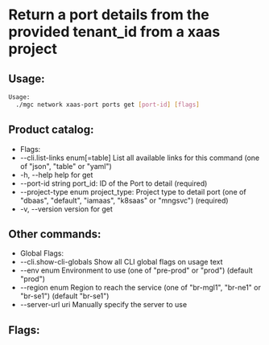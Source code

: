 # Return a port details from the provided tenant_id from a xaas project

## Usage:
```bash
Usage:
  ./mgc network xaas-port ports get [port-id] [flags]
```

## Product catalog:
- Flags:
- --cli.list-links enum[=table]   List all available links for this command (one of "json", "table" or "yaml")
- -h, --help                          help for get
- --port-id string                port_id: ID of the Port to detail (required)
- --project-type enum             project_type: Project type to detail port (one of "dbaas", "default", "iamaas", "k8saas" or "mngsvc") (required)
- -v, --version                       version for get

## Other commands:
- Global Flags:
- --cli.show-cli-globals   Show all CLI global flags on usage text
- --env enum               Environment to use (one of "pre-prod" or "prod") (default "prod")
- --region enum            Region to reach the service (one of "br-mgl1", "br-ne1" or "br-se1") (default "br-se1")
- --server-url uri         Manually specify the server to use

## Flags:
```bash

```

